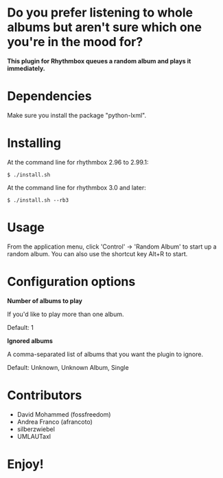 Do you prefer listening to whole albums but aren't sure which one you're in the mood for?
===
**This plugin for Rhythmbox queues a random album and plays it immediately.**

Dependencies
===
Make sure you install the package "python-lxml".

Installing
===
At the command line for rhythmbox 2.96 to 2.99.1:

```
$ ./install.sh
```
At the command line for rhythmbox 3.0 and later:

```
$ ./install.sh --rb3
```


Usage
===

From the application menu, click 'Control' -> 'Random Album' to start up a random album.
You can also use the shortcut key Alt+R to start.

Configuration options
===

**Number of albums to play**

If you'd like to play more than one album.

Default: 1

**Ignored albums**

A comma-separated list of albums that you want the plugin to ignore.

Default: Unknown, Unknown Album, Single


Contributors
===
- David Mohammed (fossfreedom)
- Andrea Franco (afrancoto)
- silberzwiebel
- UMLAUTaxl
 
Enjoy!
===

